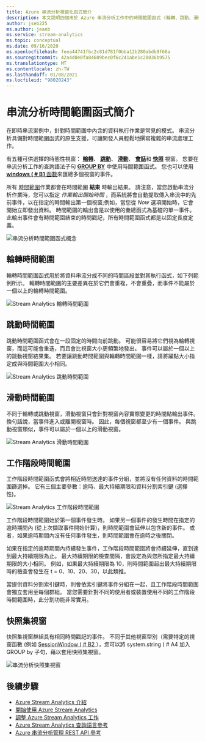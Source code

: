 ```yaml
---
title: Azure 串流分析視窗化函式簡介
description: 本文說明四個用於 Azure 串流分析工作中的時間範圍函式 (輪轉、跳動、滑動、工作階段)。
author: jseb225
ms.author: jeanb
ms.service: stream-analytics
ms.topic: conceptual
ms.date: 09/16/2020
ms.openlocfilehash: feea44741fbc2c81d781f0bba12b280abdb9f68a
ms.sourcegitcommit: 42a4d0e8fa84609bec0f6c241abe1c20036b9575
ms.translationtype: MT
ms.contentlocale: zh-TW
ms.lasthandoff: 01/08/2021
ms.locfileid: "98020243"
---
```

# <a name="introduction-to-stream-analytics-windowing-functions"></a>串流分析時間範圍函式簡介

在即時串流案例中，針對時間範圍中內含的資料執行作業是常見的模式。 串流分析具備對時間範圍函式的原生支援，可讓開發人員輕鬆地撰寫複雜的串流處理工作。

有五種可供選擇的時態性視窗： [**輪轉**](/stream-analytics-query/tumbling-window-azure-stream-analytics)、 [**跳動**](/stream-analytics-query/hopping-window-azure-stream-analytics)、 [**滑動**](/stream-analytics-query/sliding-window-azure-stream-analytics)、 [**會話**](/stream-analytics-query/session-window-azure-stream-analytics)和 [**快照**](/stream-analytics-query/snapshot-window-azure-stream-analytics) 視窗。  您要在串流分析工作的查詢語法子句 [**GROUP BY**](/stream-analytics-query/group-by-azure-stream-analytics) 中使用時間範圍函式。 您也可以使用 [ **windows ( # B1** 函數](/stream-analytics-query/windows-azure-stream-analytics)來匯總多個視窗的事件。

所有 [時間範圍](/stream-analytics-query/windowing-azure-stream-analytics)作業都會在時間範圍 **結束** 時輸出結果。 請注意，當您啟動串流分析作業時，您可以指定 *作業輸出開始時間* ，而系統將會自動提取傳入串流中的先前事件，以在指定的時間輸出第一個視窗;例如，當您從 *Now* 選項開始時，它會開始立即發出資料。 時間範圍的輸出會是以使用的彙總函式為基礎的單一事件。 此輸出事件會有時間範圍結束的時間戳記，所有時間範圍函式都是以固定長度定義。 

![串流分析時間範圍函式概念](media/stream-analytics-window-functions/stream-analytics-window-functions-conceptual.png)

## <a name="tumbling-window"></a>輪轉時間範圍
輪轉時間範圍函式用於將資料串流分成不同的時間區段並對其執行函式，如下列範例所示。 輪轉時間範圍的主要差異在於它們會重複，不會重疊，而事件不能屬於一個以上的輪轉時間範圍。

![Stream Analytics 輪轉時間範圍](media/stream-analytics-window-functions/stream-analytics-window-functions-tumbling-intro.png)

## <a name="hopping-window"></a>跳動時間範圍
跳動時間範圍函式會在一段固定的時間向前跳動。 可能很容易將它們視為輪轉視窗，而這可能會重迭，而且會比視窗大小更頻繁地發出。 事件可以屬於一個以上的跳動視窗結果集。 若要讓跳動時間範圍與輪轉時間範圍一樣，請將躍點大小指定成與時間範圍大小相同。 

![Stream Analytics 跳動時間範圍](media/stream-analytics-window-functions/stream-analytics-window-functions-hopping-intro.png)

## <a name="sliding-window"></a>滑動時間範圍

不同于輪轉或跳動視窗，滑動視窗只會針對視窗內容實際變更的時間點輸出事件。 換句話說，當事件進入或離開視窗時。 因此，每個視窗都至少有一個事件。 與跳動視窗類似，事件可以屬於一個以上的滑動視窗。

![Stream Analytics 滑動時間範圍](media/stream-analytics-window-functions/stream-analytics-window-functions-sliding-intro.png)

## <a name="session-window"></a>工作階段時間範圍
工作階段時間範圍函式會將相近時間送達的事件分組，並將沒有任何資料的時間範圍篩選掉。 它有三個主要參數：逾時、最大持續期限和資料分割索引鍵 (選擇性)。

![Stream Analytics 工作階段時間範圍](media/stream-analytics-window-functions/stream-analytics-window-functions-session-intro.png)

工作階段時間範圍始於第一個事件發生時。 如果另一個事件的發生時間在指定的逾時期間內 (從上次擷取事件開始計算)，則時間範圍會延伸以包含新的事件。 或者，如果逾時期間內沒有任何事件發生，則時間範圍會在逾時之後關閉。

如果在指定的逾時期間內持續發生事件，工作階段時間範圍將會持續延伸，直到達到最大持續期限為止。 最大持續期限的檢查間隔，會設定為與您所指定最大持續期限的大小相同。 例如，如果最大持續期限為 10，則時間範圍超出最大持續期限時的檢查會發生在 t = 0、10、20、30，以此類推。

當提供資料分割索引鍵時，則會依索引鍵將事件分組在一起，且工作階段時間範圍會獨立套用至每個群組。 當您需要針對不同的使用者或裝置使用不同的工作階段時間範圍時，此分割功能非常實用。

## <a name="snapshot-window"></a>快照集視窗

快照集視窗群組具有相同時間戳記的事件。 不同于其他視窗型別（需要特定的視窗函數 (例如 [SessionWindow ( # B2 ](/stream-analytics-query/session-window-azure-stream-analytics)），您可以將 system.string ( # A4 加入 GROUP by 子句，藉以套用快照集視窗。

![串流分析快照集視窗](media/stream-analytics-window-functions/snapshot.png)

## <a name="next-steps"></a>後續步驟
* [Azure Stream Analytics 介紹](stream-analytics-introduction.md)
* [開始使用 Azure Stream Analytics](stream-analytics-real-time-fraud-detection.md)
* [調整 Azure Stream Analytics 工作](stream-analytics-scale-jobs.md)
* [Azure Stream Analytics 查詢語言參考](/stream-analytics-query/stream-analytics-query-language-reference)
* [Azure 串流分析管理 REST API 參考](/rest/api/streamanalytics/)
